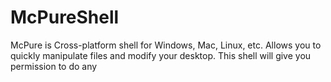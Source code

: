 # McPureShell
McPure is Cross-platform shell for Windows, Mac, Linux, etc. Allows you to quickly manipulate files and modify your desktop. This shell will give you permission to do any
